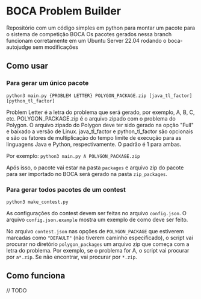 # BOCA Problem Builder

Repositório com um código simples em python para montar um pacote para o sistema de competição BOCA
Os pacotes gerados nessa branch funcionam corretamente em um Ubuntu Server 22.04 rodando o boca-autojudge sem modificações

## Como usar

### Para gerar um único pacote

```python3 main.py {PROBLEM LETTER} POLYGON_PACKAGE.zip [java_tl_factor] [python_tl_factor]```

Problem Letter é a letra do problema que será gerado, por exemplo, A, B, C, etc.
POLYGON_PACKAGE.zip é o arquivo zipado com o problema do Polygon.
O arquivo zipado do Polygon deve ter sido gerado na opção "Full" e baixado a versão de Linux.
java_tl_factor e python_tl_factor são opcionais e são os fatores de multiplicação do tempo limite de execução para as linguagens Java e Python, respectivamente. O padrão é 1 para ambas.

Por exemplo:
```python3 main.py A POLYGON_PACKAGE.zip```

Após isso, o pacote vai estar na pasta ```packages``` e arquivo zip do pacote para ser importado no BOCA será gerado na pasta ```zip_packages```.

### Para gerar todos pacotes de um contest

```python3 make_contest.py```

As configurações do contest devem ser feitas no arquivo ```config.json```. O arquivo ```config.json.example``` mostra um exemplo de como deve ser feito.

No arquivo ```contest.json``` nas opções de ```POLYGON_PACKAGE``` que estiverem marcadas como ```"DEFAULT"``` (não tiverem caminho especificado), o script vai procurar no diretório ```polygon_packages``` um arquivo zip que começa com a letra do problema. Por exemplo, se o problema for A, o script vai procurar por ```a*.zip```. Se não encontrar, vai procurar por ```*.zip```.

## Como funciona 

// TODO
